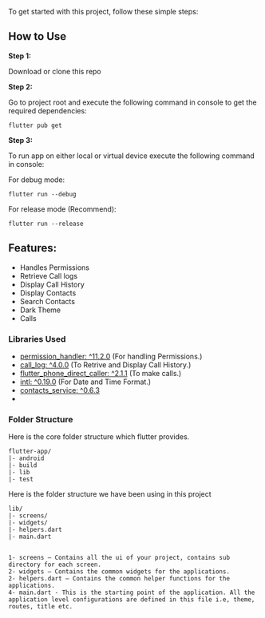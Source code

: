 To get started with this project, follow these simple steps:

## How to Use 

**Step 1:**

Download or clone this repo

**Step 2:**

Go to project root and execute the following command in console to get the required dependencies: 

```
flutter pub get 
```

**Step 3:**

To run app on either local or virtual device execute the following command in console: 

For debug mode:

```
flutter run --debug
```


For release mode (Recommend):

```
flutter run --release
```


## Features:

* Handles Permissions
* Retrieve Call logs
* Display Call History
* Display Contacts
* Search Contacts
* Dark Theme
* Calls


### Libraries Used

* [permission_handler: ^11.2.0](https://pub.dev/packages/permission_handler) (For handling Permissions.)
* [call_log: ^4.0.0](https://pub.dev/packages/call_log) (To Retrive and Display Call History.)
* [flutter_phone_direct_caller: ^2.1.1](https://pub.dev/packages/flutter_phone_direct_caller) (To make calls.)
* [intl: ^0.19.0](https://pub.dev/packages/intl) (For Date and Time Format.)
* [contacts_service: ^0.6.3](https://pub.dev/documentation/contacts_service/latest/)
* 


### Folder Structure
Here is the core folder structure which flutter provides.

```
flutter-app/
|- android
|- build
|- lib
|- test
```

Here is the folder structure we have been using in this project

```
lib/
|- screens/
|- widgets/
|- helpers.dart
|- main.dart
```

```

1- screens — Contains all the ui of your project, contains sub directory for each screen.
2- widgets — Contains the common widgets for the applications.
2- helpers.dart — Contains the common helper functions for the applications.
4- main.dart - This is the starting point of the application. All the application level configurations are defined in this file i.e, theme, routes, title etc.
```
